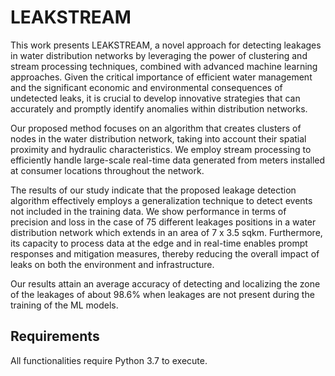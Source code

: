 # LEAKSTREAM

This work presents LEAKSTREAM, a novel approach for detecting leakages in water distribution networks by leveraging the power of clustering and stream processing techniques, combined with advanced machine learning approaches. Given the critical importance of efficient water management and the significant economic and environmental consequences of undetected leaks, it is crucial to develop innovative strategies that can accurately and promptly identify anomalies within distribution networks.

Our proposed method focuses on an algorithm that creates clusters of nodes in the water distribution network, taking into account their spatial proximity and hydraulic characteristics. We employ stream processing to efficiently handle large-scale real-time data generated from meters installed at consumer locations throughout the network.

The results of our study indicate that the proposed leakage detection algorithm effectively employs a generalization technique to detect events not included in the training data. We show performance in terms of precision and loss in the case of 75 different leakages positions in a water distribution network which extends in an area of 7 x 3.5 sqkm. Furthermore, its capacity to process data at the edge and in real-time enables prompt responses and mitigation measures, thereby reducing the overall impact of leaks on both the environment and infrastructure.

Our results attain an average accuracy of detecting and localizing the zone of the leakages of about 98.6% when leakages are not present during the training of the ML models.

## Requirements

All functionalities require Python 3.7 to execute.
